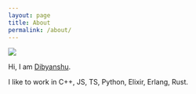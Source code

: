 ```yaml
---
layout: page
title: About
permalink: /about/
---
```


![](https://avatars1.githubusercontent.com/u/20119474?s=460&u=720a6749dd7e04aa12b11309e8f1194f1dee5c7f&v=4t)

Hi, I am [Dibyanshu](https://github.com/ghostdsb).

I like to work in C++, JS, TS, Python, Elixir, Erlang, Rust.

